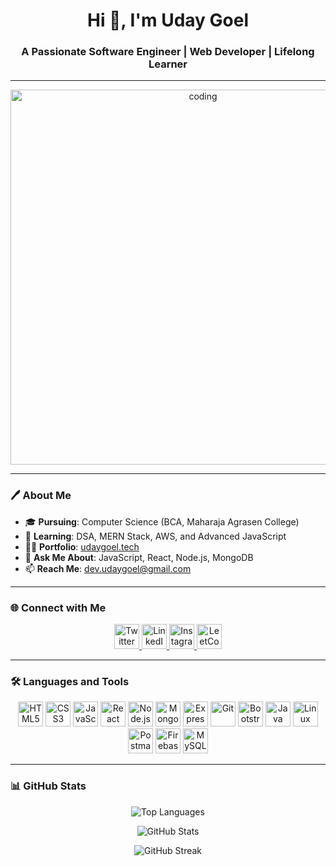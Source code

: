 <h1 align="center">Hi 👋, I'm Uday Goel</h1>
<h3 align="center">A Passionate Software Engineer | Web Developer | Lifelong Learner</h3>

---

<p align="center">
  <img align="center" alt="coding" width="600" src="https://media.giphy.com/media/qgQUggAC3Pfv687qPC/giphy.gif" />
</p>

---

### 🖊️ **About Me**
- 🎓 **Pursuing**: Computer Science (BCA, Maharaja Agrasen College)
- 🌱 **Learning**: DSA, MERN Stack, AWS, and Advanced JavaScript
- 👨‍💻 **Portfolio**: [udaygoel.tech](https://udaygoel.tech/)
- 💬 **Ask Me About**: JavaScript, React, Node.js, MongoDB
- 📫 **Reach Me**: dev.udaygoel@gmail.com

---

### 🌐 **Connect with Me**
<p align="center">
  <a href="https://twitter.com/udayxgoel" target="_blank">
    <img src="https://cdn.jsdelivr.net/gh/devicons/devicon/icons/twitter/twitter-original.svg" alt="Twitter" width="40" height="40" />
  </a>
  <a href="https://linkedin.com/in/udayxgoel" target="_blank">
    <img src="https://cdn.jsdelivr.net/gh/devicons/devicon/icons/linkedin/linkedin-original.svg" alt="LinkedIn" width="40" height="40" />
  </a>
  <a href="https://instagram.com/udayxgoel" target="_blank">
    <img src="https://cdn.jsdelivr.net/gh/devicons/devicon/icons/instagram/instagram-original.svg" alt="Instagram" width="40" height="40" />
  </a>
  <a href="https://www.leetcode.com/udayxgoel" target="_blank">
    <img src="https://upload.wikimedia.org/wikipedia/commons/1/19/LeetCode_logo_black.png" alt="LeetCode" width="40" height="40" />
  </a>
</p>

---

### 🛠️ **Languages and Tools**
<p align="center">
  <img src="https://cdn.jsdelivr.net/gh/devicons/devicon/icons/html5/html5-original.svg" alt="HTML5" width="40" height="40" />
  <img src="https://cdn.jsdelivr.net/gh/devicons/devicon/icons/css3/css3-original.svg" alt="CSS3" width="40" height="40" />
  <img src="https://cdn.jsdelivr.net/gh/devicons/devicon/icons/javascript/javascript-original.svg" alt="JavaScript" width="40" height="40" />
  <img src="https://cdn.jsdelivr.net/gh/devicons/devicon/icons/react/react-original.svg" alt="React" width="40" height="40" />
  <img src="https://cdn.jsdelivr.net/gh/devicons/devicon/icons/nodejs/nodejs-original.svg" alt="Node.js" width="40" height="40" />
  <img src="https://cdn.jsdelivr.net/gh/devicons/devicon/icons/mongodb/mongodb-original.svg" alt="MongoDB" width="40" height="40" />
  <img src="https://cdn.jsdelivr.net/gh/devicons/devicon/icons/express/express-original.svg" alt="Express.js" width="40" height="40" />
  <img src="https://cdn.jsdelivr.net/gh/devicons/devicon/icons/git/git-original.svg" alt="Git" width="40" height="40" />
  <img src="https://cdn.jsdelivr.net/gh/devicons/devicon/icons/bootstrap/bootstrap-original.svg" alt="Bootstrap" width="40" height="40" />
  <img src="https://cdn.jsdelivr.net/gh/devicons/devicon/icons/java/java-original.svg" alt="Java" width="40" height="40" />
  <img src="https://cdn.jsdelivr.net/gh/devicons/devicon/icons/linux/linux-original.svg" alt="Linux" width="40" height="40" />
  <img src="https://cdn.jsdelivr.net/gh/devicons/devicon/icons/postman/postman-original.svg" alt="Postman" width="40" height="40" />
  <img src="https://cdn.jsdelivr.net/gh/devicons/devicon/icons/firebase/firebase-plain.svg" alt="Firebase" width="40" height="40" />
  <img src="https://cdn.jsdelivr.net/gh/devicons/devicon/icons/mysql/mysql-original.svg" alt="MySQL" width="40" height="40" />
</p>

---

### 📊 **GitHub Stats**
<p align="center">
  <img src="https://github-readme-stats.vercel.app/api/top-langs?username=udayxgoel&show_icons=true&locale=en&layout=compact" alt="Top Languages" />
</p>
<p align="center">
  <img src="https://github-readme-stats.vercel.app/api?username=udayxgoel&show_icons=true&locale=en" alt="GitHub Stats" />
</p>
<p align="center">
  <img src="https://github-readme-streak-stats.herokuapp.com/?user=udayxgoel" alt="GitHub Streak" />
</p>

